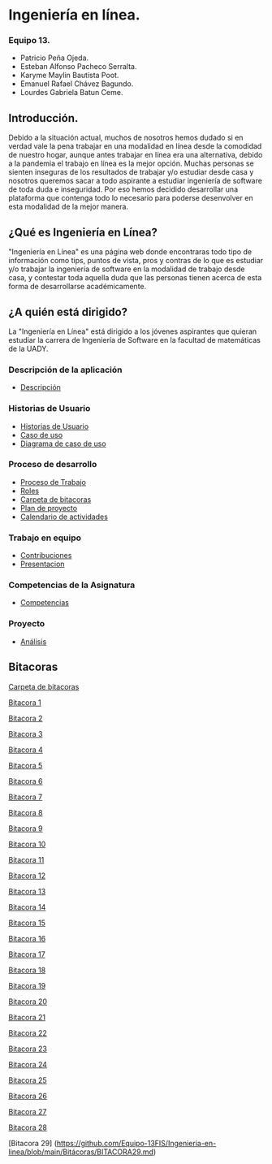 # Ingeniería en línea.

### Equipo 13.
- Patricio Peña Ojeda.
- Esteban Alfonso Pacheco Serralta.
- Karyme Maylin Bautista Poot.
- Emanuel Rafael Chávez Bagundo.
- Lourdes Gabriela Batun Ceme. 

## Introducción.

Debido a la situación actual, muchos de nosotros hemos dudado si en verdad vale la pena trabajar en una modalidad en línea desde la
comodidad de nuestro hogar, aunque antes trabajar en línea era una alternativa, debido a la pandemia el trabajo en línea es la mejor
opción. Muchas personas se sienten inseguras de los resultados de trabajar y/o estudiar desde casa y nosotros queremos sacar a todo aspirante a estudiar ingeniería de software de 
toda duda e inseguridad. 
Por eso hemos decidido desarrollar una plataforma que contenga todo lo necesario para poderse desenvolver en esta modalidad de la mejor manera.

## ¿Qué es Ingeniería en Línea?
"Ingeniería en Línea" es una página web donde encontraras todo tipo de información como tips, puntos de vista, pros y contras de lo que es
estudiar y/o trabajar la ingeniería de software en la modalidad de trabajo desde casa, y contestar toda aquella duda que las personas tienen 
acerca de esta forma de desarrollarse académicamente.

## ¿A quién está dirigido?
La "Ingeniería en Línea" está dirigido a los jóvenes aspirantes que quieran estudiar la carrera de Ingeniería de Software en la facultad de matemáticas de la UADY.

### Descripción de la aplicación
- [Descripción](https://github.com/Equipo-13FIS/Ingenieria-en-linea/blob/main/Descripcion.md)

### Historias de Usuario
- [Historias de Usuario](https://github.com/Equipo-13FIS/Ingenieria-en-linea/blob/main/Historias%20de%20usuario.md)
- [Caso de uso](https://github.com/Equipo-13FIS/Ingenieria-en-linea/blob/main/Casos%20de%20uso.md)
- [Diagrama de caso de uso](https://github.com/Equipo-13FIS/Ingenieria-en-linea/blob/main/DIagrama-Caso-de-Uso.png)
### Proceso de desarrollo
- [Proceso de Trabajo](https://github.com/Equipo-13FIS/Ingenieria-en-linea/blob/main/PROCESO%20%20DE%20TRABAJO.md)
- [Roles](https://github.com/Equipo-13FIS/Ingenieria-en-linea/blob/main/Roles.md)
- [Carpeta de bitacoras](https://github.com/Equipo-13FIS/Ingenieria-en-linea/tree/main/Bit%C3%A1coras)
- [Plan de proyecto](https://github.com/Equipo-13FIS/Ingenieria-en-linea/blob/main/Plan%20de%20Proyecto.md)
- [Calendario de actividades](https://github.com/Equipo-13FIS/Ingenieria-en-linea/blob/main/Calendario%20de%20Actividades.md)
### Trabajo en equipo
- [Contribuciones](https://trello.com/b/dXWBUDHJ/ingenier%C3%ADa-en-l%C3%ADnea)
- [Presentacion](https://docs.google.com/presentation/d/1CGmgRhbRbXmea4umgq1tbb6oO-k4FrXvb9fRDSqj79M/edit?usp=sharing)

### Competencias de la Asignatura
- [Competencias](https://github.com/Equipo-13FIS/Ingenieria-en-linea/blob/main/Competencias.md)

### Proyecto
- [Análisis](https://github.com/Equipo-13FIS/Ingenieria-en-linea/blob/main/An%C3%A1lisis.md)








## Bitacoras 
[Carpeta de bitacoras](https://github.com/Equipo-13FIS/Ingenieria-en-linea/tree/main/Bit%C3%A1coras)

[Bitacora 1 ](https://github.com/Equipo-13FIS/Ingenieria-en-linea/blob/main/Bit%C3%A1coras/Bitacora1.md)

[Bitacora 2 ](https://github.com/Equipo-13FIS/Ingenieria-en-linea/blob/main/Bit%C3%A1coras/Bit%C3%A1cora%2002.md)

[Bitacora 3 ](https://github.com/Equipo-13FIS/Ingenieria-en-linea/blob/main/Bit%C3%A1coras/Bitacora%2003.md)

[Bitacora 4 ](https://github.com/Equipo-13FIS/Ingenieria-en-linea/blob/main/Bit%C3%A1coras/Bitacora%204.md)

[Bitacora 5 ](https://github.com/Equipo-13FIS/Ingenieria-en-linea/blob/main/Bit%C3%A1coras/BITACORA%205.md)

[Bitacora 6 ](https://github.com/Equipo-13FIS/Ingenieria-en-linea/blob/main/Bit%C3%A1coras/BITACORA%206.md)

[Bitacora 7 ](https://github.com/Equipo-13FIS/Ingenieria-en-linea/blob/main/Bit%C3%A1coras/Bit%C3%A1cora%2007.md)

[Bitacora 8 ](https://github.com/Equipo-13FIS/Ingenieria-en-linea/blob/main/Bit%C3%A1coras/Bit%C3%A1cora%2008.md)

[Bitacora 9 ](https://github.com/Equipo-13FIS/Ingenieria-en-linea/blob/main/Bit%C3%A1coras/BITACORA%2009.md)

[Bitacora 10](https://github.com/Equipo-13FIS/Ingenieria-en-linea/blob/main/Bitácoras/Bitacora-10.md)

[Bitacora 11](https://github.com/Equipo-13FIS/Ingenieria-en-linea/blob/main/Bit%C3%A1coras/Bitacora%2011.md)

[Bitacora 12](https://github.com/Equipo-13FIS/Ingenieria-en-linea/blob/main/Bit%C3%A1coras/Bitacora%2012.md)

[Bitacora 13](https://github.com/Equipo-13FIS/Ingenieria-en-linea/blob/main/Bit%C3%A1coras/Bit%C3%A1cora%2013.md)

[Bitacora 14](https://github.com/Equipo-13FIS/Ingenieria-en-linea/blob/main/Bit%C3%A1coras/Bitacora%2014.md)

[Bitacora 15](https://github.com/Equipo-13FIS/Ingenieria-en-linea/blob/main/Bit%C3%A1coras/Bitacora%2015.md)

[Bitacora 16](https://github.com/Equipo-13FIS/Ingenieria-en-linea/blob/main/Bit%C3%A1coras/Bit%C3%A1cora%2016.md)

[Bitacora 17](https://github.com/Equipo-13FIS/Ingenieria-en-linea/blob/main/Bit%C3%A1coras/Bit%C3%A1cora%2017.md)

[Bitacora 18](https://github.com/Equipo-13FIS/Ingenieria-en-linea/blob/main/Bit%C3%A1coras/Bit%C3%A1cora%2018.md)

[Bitacora 19](https://github.com/Equipo-13FIS/Ingenieria-en-linea/blob/main/Bit%C3%A1coras/Bitacora19.md)

[Bitacora 20](https://github.com/Equipo-13FIS/Ingenieria-en-linea/blob/main/Bit%C3%A1coras/Bitacora%2020.md)

[Bitacora 21](https://github.com/Equipo-13FIS/Ingenieria-en-linea/blob/main/Bit%C3%A1coras/Bitacora%2021.md)

[Bitacora 22](https://github.com/Equipo-13FIS/Ingenieria-en-linea/blob/main/Bit%C3%A1coras/Bitacora%2022.md)

[Bitacora 23](https://github.com/Equipo-13FIS/Ingenieria-en-linea/blob/main/Bit%C3%A1coras/Bitacora%2023.md)

[Bitacora 24](https://github.com/Equipo-13FIS/Ingenieria-en-linea/blob/main/Bit%C3%A1coras/Bitacora%2024.md)

[Bitacora 25](https://github.com/Equipo-13FIS/Ingenieria-en-linea/blob/main/Bit%C3%A1coras/Bitacora%2025.md)

[Bitacora 26](https://github.com/Equipo-13FIS/Ingenieria-en-linea/blob/main/Bitácoras/BITACORA26.md)

[Bitacora 27](https://github.com/Equipo-13FIS/Ingenieria-en-linea/blob/main/Bitácoras/BITACORA27.md)

[Bitacora 28](https://github.com/Equipo-13FIS/Ingenieria-en-linea/blob/main/Bitácoras/BITACORA28.md)

[Bitacora 29] (https://github.com/Equipo-13FIS/Ingenieria-en-linea/blob/main/Bitácoras/BITACORA29.md)
